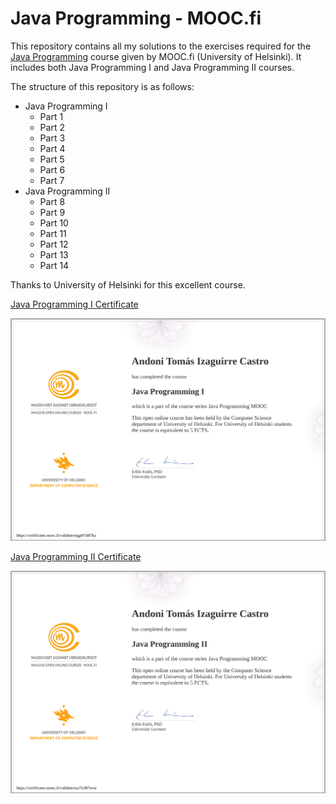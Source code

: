 # Java Programming - MOOC.fi
This repository contains all my solutions to the exercises required for the [Java Programming](https://java-programming.mooc.fi/) course given by MOOC.fi (University of Helsinki). It includes both Java Programming I and Java Programming II courses.

The structure of this repository is as follows:
- Java Programming I
  - Part 1
  - Part 2
  - Part 3
  - Part 4
  - Part 5
  - Part 6
  - Part 7
- Java Programming II
  - Part 8
  - Part 9
  - Part 10
  - Part 11
  - Part 12
  - Part 13
  - Part 14
 
Thanks to University of Helsinki for this excellent course.

[Java Programming I Certificate](https://certificates.mooc.fi/validate/mgp87sf87ka)

![Java Programming I Certificate](certificate-java-programming-i.png "Java Programming I Certificate")

[Java Programming II Certificate](https://certificates.mooc.fi/validate/osz7o307won)

![Java Programming II Certificate](certificate-java-programming-ii.png "Java Programming II Certificate")
